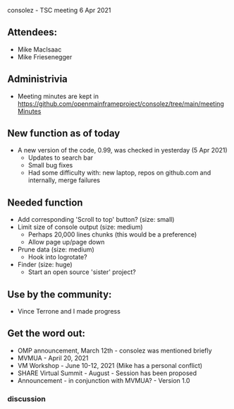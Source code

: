 
consolez - TSC meeting 6 Apr 2021

## Attendees:
 - Mike MacIsaac
 - Mike Friesenegger 

## Administrivia
 - Meeting minutes are kept in https://github.com/openmainframeproject/consolez/tree/main/meetingMinutes 

## New function as of today 
 - A new version of the code, 0.99, was checked in yesterday (5 Apr 2021) 
    - Updates to search bar
    - Small bug fixes 
    - Had some difficulty with: new laptop, repos on github.com and internally, merge failures

## Needed function 
 - Add corresponding 'Scroll to top' button? (size: small)
 - Limit size of console output (size: medium)
      - Perhaps 20,000 lines chunks (this would be a preference) 
      - Allow page up/page down 
 - Prune data (size: medium)
      - Hook into logrotate? 
 - Finder (size: huge)
     - Start an open source 'sister' project?

## Use by the community: 
 - Vince Terrone and I made progress

## Get the word out: 
  - OMP announcement, March 12th - consolez was mentioned briefly
  - MVMUA - April 20, 2021
  - VM Workshop - June 10-12, 2021 (Mike has a personal conflict)
  - SHARE Virtual Summit - August  - Session has been proposed 
  - Announcement - in conjunction with MVMUA?  - Version 1.0
    

### discussion
